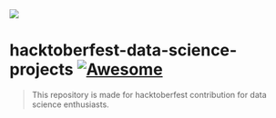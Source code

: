 <img src="https://i.ibb.co/D9g4K9q/Data-Science-Super-heros.png" align="center" />

# hacktoberfest-data-science-projects [![Awesome](https://cdn.rawgit.com/sindresorhus/awesome/d7305f38d29fed78fa85652e3a63e154dd8e8829/media/badge.svg)](https://github.com/sindresorhus/awesome#readme)
> This repository is made for hacktoberfest contribution for data science enthusiasts. 
